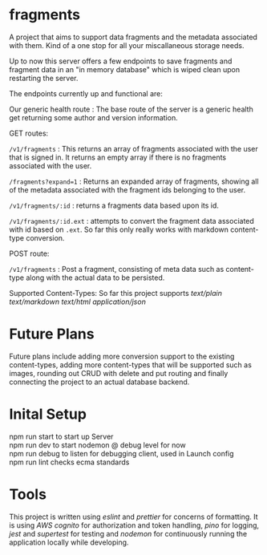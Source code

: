 # fragments

A project that aims to support data fragments and the metadata associated with them. Kind of a one stop for all your miscallaneous storage needs.

Up to now this server offers a few endpoints to save fragments and fragment data in an "in memory database" which is wiped clean upon restarting the server.

The endpoints currently up and functional are:

Our generic health route : The base route of the server is a generic health get returning some author and version information.

GET routes:

`/v1/fragments` : This returns an array of fragments associated with the user that is signed in. It returns an empty array if there is no fragments associated with the user.

`/fragments?expand=1` : Returns an expanded array of fragments, showing all of the metadata associated with the fragment ids belonging to the user.

`/v1/fragments/:id` : returns a fragments data based upon its id.

`/v1/fragments/:id.ext` : attempts to convert the fragment data associated with id based on `.ext`. So far this only really works with markdown content-type conversion.

POST route:

`/v1/fragments` : Post a fragment, consisting of meta data such as content-type along with the actual data to be persisted.

Supported Content-Types: So far this project supports _text/plain_ _text/markdown_ _text/html_ _application/json_

# Future Plans

Future plans include adding more conversion support to the existing content-types, adding more content-types that will be supported such as images, rounding out CRUD with delete and put routing and finally connecting the project to an actual database backend.

# Inital Setup

npm run start to start up Server  
npm run dev to start nodemon @ debug level for now  
npm run debug to listen for debugging client, used in Launch config  
npm run lint checks ecma standards

# Tools

This project is written using _eslint_ and _prettier_ for concerns of formatting. It is using _AWS cognito_ for authorization and token handling, _pino_ for logging, _jest_ and _supertest_ for testing and _nodemon_ for continuously running the application locally while developing.
